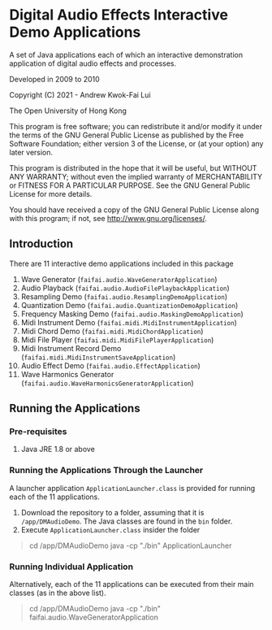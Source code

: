 # Digital Audio Effects Interactive Demo Applications

A set of Java applications each of which an interactive demonstration application of digital audio effects and processes.

Developed in 2009 to 2010

Copyright (C) 2021 - Andrew Kwok-Fai Lui

The Open University of Hong Kong

This program is free software; you can redistribute it and/or modify it under the terms of the GNU General Public License as published by the Free Software Foundation; either version 3 of the License, or (at your option) any later version.

This program is distributed in the hope that it will be useful, but WITHOUT ANY WARRANTY; without even the implied warranty of MERCHANTABILITY or FITNESS FOR A PARTICULAR PURPOSE. See the GNU General Public License for more details.

You should have received a copy of the GNU General Public License along with this program; if not, see http://www.gnu.org/licenses/.

## Introduction

There are 11 interactive demo applications included in this package

1. Wave Generator (`faifai.audio.WaveGeneratorApplication`)
2. Audio Playback (`faifai.audio.AudioFilePlaybackApplication`)
3. Resampling Demo (`faifai.audio.ResamplingDemoApplication`)
4. Quantization Demo (`faifai.audio.QuantizationDemoApplication`)
5. Frequency Masking Demo (`faifai.audio.MaskingDemoApplication`)
6. Midi Instrument Demo (`faifai.midi.MidiInstrumentApplication`)
7. Midi Chord Demo (`faifai.midi.MidiChordApplication`)
8. Midi File Player (`faifai.midi.MidiFilePlayerApplication`)
9. Midi Instrument Record Demo (`faifai.midi.MidiInstrumentSaveApplication`)
10. Audio Effect Demo (`faifai.audio.EffectApplication`)
11. Wave Harmonics Generator (`faifai.audio.WaveHarmonicsGeneratorApplication`)

## Running the Applications

### Pre-requisites

1. Java JRE 1.8 or above

### Running the Applications Through the Launcher

A launcher application `ApplicationLauncher.class` is provided for running each of the 11 applications.

1. Download the repository to a folder, assuming that it is `/app/DMAudioDemo`. The Java classes are found in the `bin` folder.
2. Execute `ApplicationLauncher.class` insider the folder

> cd /app/DMAudioDemo
> java -cp "./bin" ApplicationLauncher

### Running Individual Application

Alternatively, each of the 11 applications can be executed from their main classes (as in the above list).

> cd /app/DMAudioDemo
> java -cp "./bin" faifai.audio.WaveGeneratorApplication

